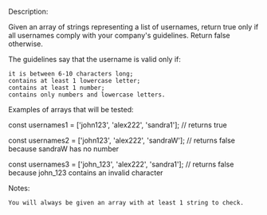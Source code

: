 Description:

Given an array of strings representing a list of usernames, return true only if all usernames comply with your company's guidelines. Return false otherwise.

The guidelines say that the username is valid only if:

    it is between 6-10 characters long;
    contains at least 1 lowercase letter;
    contains at least 1 number;
    contains only numbers and lowercase letters.

Examples of arrays that will be tested:

const usernames1 = ['john123', 'alex222', 'sandra1']; // returns true

const usernames2 = ['john123', 'alex222', 'sandraW']; // returns false because sandraW has no number

const usernames3 = ['john_123', 'alex222', 'sandra1']; // returns false because john_123 contains an invalid character

Notes:

    You will always be given an array with at least 1 string to check.
